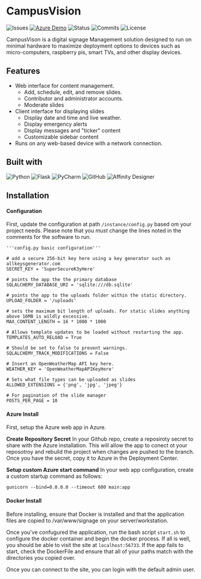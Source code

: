 # CampusVision
![Issues](https://badgen.net/badge/Status/Work-in-Progress/red)
[![Azure Demo](https://github.com/JohnsonLM/CampusVision/actions/workflows/main_campusvisionapp.yml/badge.svg?branch=main)](https://github.com/JohnsonLM/CampusVision/actions/workflows/main_campusvisionapp.yml)
![Status](https://badgen.net/github/open-issues/JohnsonLM/CampusVision)
![Commits](https://badgen.net/github/commits/JohnsonLM/CampusVision/main)
![License](https://badgen.net/badge/license/GPL/blue)

CampusVison is a digital signage Management solution designed to run on minimal hardware to maximize deployment options to devices such as micro-computers, raspberry pis, smart TVs, and other display devices.

## Features
- Web interface for content management.
    - Add, schedule, edit, and remove slides.
    -  Contributor and administrator accounts.
    - Moderate slides
- Client interface for displaying slides
    - Display date and time and live weather.
    - Display emergency alerts
    - Display messages and "ticker" content
    - Customizable sidebar content
- Runs on any web-based device with a network connection.

## Built with
![Python](https://img.shields.io/badge/python-3670A0?style=for-the-badge&logo=python&logoColor=ffdd54)
![Flask](https://img.shields.io/badge/flask-%23000.svg?style=for-the-badge&logo=flask&logoColor=white)
![PyCharm](https://img.shields.io/badge/pycharm-143?style=for-the-badge&logo=pycharm&logoColor=black&color=black&labelColor=green)
![GitHub](https://img.shields.io/badge/github-%23121011.svg?style=for-the-badge&logo=github&logoColor=white)
![Affinity Designer](https://img.shields.io/badge/affinity%20designer-%231B72BE.svg?style=for-the-badge&logo=affinity-designer&logoColor=white)

## Installation

#### Configuration

First, update the configuration at path `/instance/config.py` based om your project needs. Please note that you *must* change the lines noted in the comments for the software to run.

```
'''config.py basic configuration'''

# add a secure 256-bit key here using a key generator such as allkeysgenerator.com
SECRET_KEY = 'SuperSecureK3yHere'

# points the app the the primary database
SQLALCHEMY_DATABASE_URI = 'sqlite:///db.sqlite'

# points the app to the uploads folder within the static directory.
UPLOAD_FOLDER = '/uploads'

# sets the maximum bit length of uploads. For static slides anything above 16MB is wildly excessive. 
MAX_CONTENT_LENGTH = 16 * 1000 * 1000

# Allows template updates to be loaded without restarting the app.
TEMPLATES_AUTO_RELOAD = True

# Should be set to false to prevent warnings.
SQLALCHEMY_TRACK_MODIFICATIONS = False

# Insert an OpenWeatherMap API key here.
WEATHER_KEY = 'OpenWeatherMapAPIKeyHere'

# Sets what file types can be uploaded as slides
ALLOWED_EXTENSIONS = {'png', 'jpg', 'jpeg'}

# For pagination of the slide manager
POSTS_PER_PAGE = 10
```
#### Azure Install
First, setup the Azure web app in Azure.

**Create Repository Secret**
In your Github repo, create a reposiroty secret to share with the Azure installation. This will allow the app to conect ot your reposotroy and rebuild the project when changes are pushed to the branch. Once you have the secret, copy it to Azure in the Deployment Center.

**Setup custom Azure start command**
In your web app configuration, create a custom startup command as follows: 

`gunicorn --bind=0.0.0.0 --timeout 600 main:app`

#### Docker Install
Before installing, ensure that Docker is installed and that the application files are copied to /var/www/signage on your server/workstation.

Once you've confugured the application, run the bash script `start.sh` to configure the docker container and begin the docker process. If all is well, you should be able to visit the site at `localhost:56733`. If the app fails to start, check the DockerFile and ensure that all of your paths match with the directories you copied over.

Once you can connect to the site, you can login with the default admin user.
